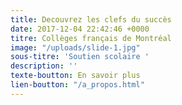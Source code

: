 ```yaml
---
title: Decouvrez les clefs du succès
date: 2017-12-04 22:42:46 +0000
titre: Collèges français de Montréal
image: "/uploads/slide-1.jpg"
sous-titre: 'Soutien scolaire '
description: ''
texte-boutton: En savoir plus
lien-boutton: "/a_propos.html"
---
```

